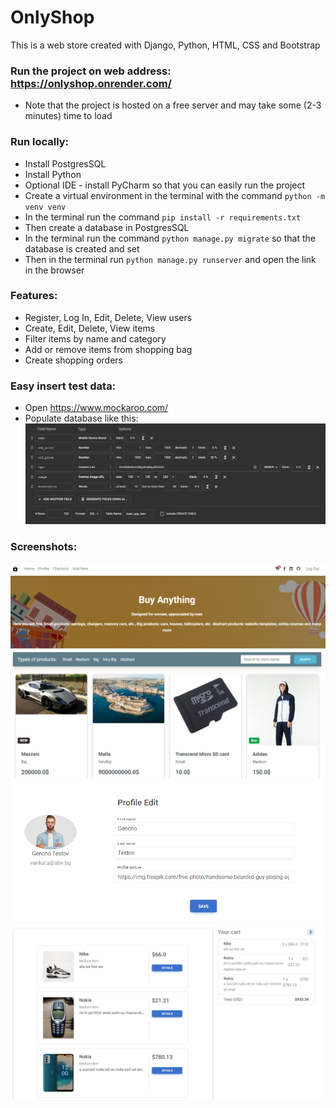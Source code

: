 # OnlyShop
This is a web store created with Django, Python, HTML, CSS and Bootstrap

### Run the project on web address: https://onlyshop.onrender.com/
- Note that the project is hosted on a free server and may take some (2-3 minutes) time to load

### Run locally:
- Install PostgresSQL
- Install Python
- Optional IDE - install PyCharm so that you can easily run the project
- Create a virtual environment in the terminal with the command `python -m venv venv`
- In the terminal run the command `pip install -r requirements.txt`
- Then create a database in PostgresSQL
- In the terminal run the command `python manage.py migrate` so that the database is created and set
- Then in the terminal run `python manage.py runserver` and open the link in the browser

### Features:
- Register, Log In, Edit, Delete, View users
- Create, Edit, Delete, View items
- Filter items by name and category
- Add or remove items from shopping bag
- Create shopping orders

### Easy insert test data:
- Open https://www.mockaroo.com/
- Populate database like this:
![img.png](screenshots/mockaroo.jpg)

### Screenshots:
![img.png](screenshots/img.png)
![img.png](screenshots/user.png)
![img.png](screenshots/cart.png)
